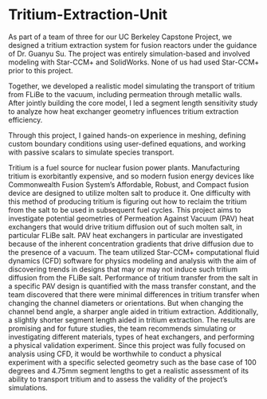 # Tritium-Extraction-Unit
As part of a team of three for our UC Berkeley Capstone Project, we designed a tritium extraction system for fusion reactors under the guidance of Dr. Guanyu Su. The project was entirely simulation-based and involved modeling with Star-CCM+ and SolidWorks. None of us had used Star-CCM+ prior to this project.

Together, we developed a realistic model simulating the transport of tritium from FLiBe to the vacuum, including permeation through metallic walls. After jointly building the core model, I led a segment length sensitivity study to analyze how heat exchanger geometry influences tritium extraction efficiency.

Through this project, I gained hands-on experience in meshing, defining custom boundary conditions using user-defined equations, and working with passive scalars to simulate species transport.

Tritium is a fuel source for nuclear fusion power plants. Manufacturing tritium is exorbitantly expensive, and so modern fusion energy devices like Commonwealth Fusion System’s Affordable, Robust, and Compact fusion device are designed to utilize molten salt to produce it. One difficulty with this method of producing tritium is figuring out how to reclaim the tritium from the salt to be used in subsequent fuel cycles. This project aims to investigate potential geometries of Permeation Against Vacuum (PAV) heat exchangers that would drive tritium diffusion out of such molten salt, in particular FLiBe salt. PAV heat exchangers in particular are investigated because of the inherent concentration gradients that drive diffusion due to the presence of a vacuum. The team utilized Star-CCM+ computational fluid dynamics (CFD) software for physics modeling and analysis with the aim of discovering trends in designs that may or may not induce such tritium diffusion from the FLiBe salt. Performance of tritium transfer from the salt in a specific PAV design is quantified with the mass transfer constant, and the team discovered that there were minimal differences in tritium transfer when changing the channel diameters or orientations. But when changing the channel bend angle, a sharper angle aided in tritium extraction. Additionally, a slightly shorter segment length aided in tritium extraction. The results are promising and for future studies, the team recommends simulating or investigating different materials, types of heat exchangers, and performing a physical validation experiment. Since this project was fully focused on analysis using CFD, it would be worthwhile to conduct a physical experiment with a specific selected geometry such as the base case of 100 degrees and 4.75mm segment lengths to get a realistic assessment of its ability to transport tritium and to assess the validity of the project’s simulations. 

